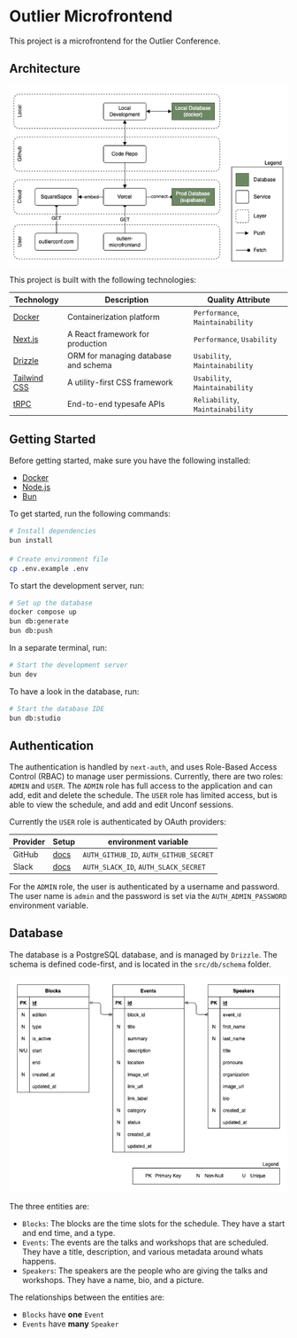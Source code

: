 # Outlier Microfrontend

This project is a microfrontend for the Outlier Conference.

## Architecture

![Figure 1](./docs/FIG01_architecture.drawio.png)

This project is built with the following technologies:

| Technology                              | Description                          | Quality Attribute                |
| --------------------------------------- | ------------------------------------ | -------------------------------- |
| [Docker](https://www.docker.com)        | Containerization platform            | `Performance`, `Maintainability` |
| [Next.js](https://nextjs.org)           | A React framework for production     | `Performance`, `Usability`       |
| [Drizzle](https://orm.drizzle.team)     | ORM for managing database and schema | `Usability`, `Maintainability`   |
| [Tailwind CSS](https://tailwindcss.com) | A utility-first CSS framework        | `Usability`, `Maintainability`   |
| [tRPC](https://trpc.io)                 | End-to-end typesafe APIs             | `Reliability`, `Maintainability` |

## Getting Started

Before getting started, make sure you have the following installed:

- [Docker](https://www.docker.com)
- [Node.js](https://nodejs.org)
- [Bun](https://bun.sh)

To get started, run the following commands:

```bash
# Install dependencies
bun install

# Create environment file
cp .env.example .env
```

To start the development server, run:

```bash
# Set up the database
docker compose up
bun db:generate
bun db:push
```

In a separate terminal, run:

```bash
# Start the development server
bun dev
```

To have a look in the database, run:

```bash
# Start the database IDE
bun db:studio
```

## Authentication

The authentication is handled by `next-auth`, and uses Role-Based Access Control
(RBAC) to manage user permissions. Currently, there are two roles: `ADMIN` and
`USER`. The `ADMIN` role has full access to the application and can add, edit
and delete the schedule. The `USER` role has limited access, but is able to view
the schedule, and add and edit Unconf sessions.

Currently the `USER` role is authenticated by OAuth providers:

| Provider | Setup                                                       | environment variable                   |
| -------- | ----------------------------------------------------------- | -------------------------------------- |
| GitHub   | [docs](https://authjs.dev/getting-started/providers/github) | `AUTH_GITHUB_ID`, `AUTH_GITHUB_SECRET` |
| Slack    | [docs](https://authjs.dev/getting-started/providers/slack)  | `AUTH_SLACK_ID`, `AUTH_SLACK_SECRET`   |

For the `ADMIN` role, the user is authenticated by a username and password. The
user name is `admin` and the password is set via the `AUTH_ADMIN_PASSWORD`
environment variable.

## Database

The database is a PostgreSQL database, and is managed by `Drizzle`. The schema
is defined code-first, and is located in the `src/db/schema` folder.

![Figure 2](./docs/FIG02_database.drawio.png)

The three entities are:

- `Blocks`: The blocks are the time slots for the schedule. They have a start and end time, and a type.
- `Events`: The events are the talks and workshops that are scheduled. They have a title, description, and various metadata around whats happens.
- `Speakers`: The speakers are the people who are giving the talks and workshops. They have a name, bio, and a picture.

The relationships between the entities are:

- `Blocks` have __one__ `Event`
- `Events` have __many__ `Speaker`
